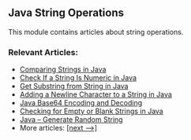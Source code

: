 ## Java String Operations

This module contains articles about string operations.

### Relevant Articles:
- [Comparing Strings in Java](https://www.baeldung.com/java-compare-strings)
- [Check If a String Is Numeric in Java](https://www.baeldung.com/java-check-string-number)
- [Get Substring from String in Java](https://www.baeldung.com/java-substring)
- [Adding a Newline Character to a String in Java](https://www.baeldung.com/java-string-newline)
- [Java Base64 Encoding and Decoding](https://www.baeldung.com/java-base64-encode-and-decode)
- [Checking for Empty or Blank Strings in Java](https://www.baeldung.com/java-blank-empty-strings)
- [Java – Generate Random String](https://www.baeldung.com/java-random-string)
- More articles: [[next -->]](../core-java-string-operations-2)
